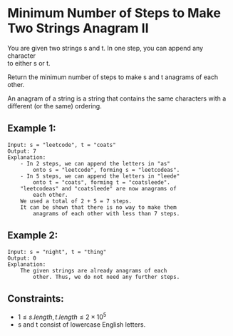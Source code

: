 # Minimum Number of Steps to Make Two Strings Anagram II

You are given two strings s and t. In one step, you can append any character  
to either s or t.

Return the minimum number of steps to make s and t anagrams of each other.

An anagram of a string is a string that contains the same characters with a  
different (or the same) ordering.

 

## Example 1:

    Input: s = "leetcode", t = "coats"
    Output: 7
    Explanation: 
        - In 2 steps, we can append the letters in "as" 
            onto s = "leetcode", forming s = "leetcodeas".
        - In 5 steps, we can append the letters in "leede" 
            onto t = "coats", forming t = "coatsleede".
        "leetcodeas" and "coatsleede" are now anagrams of 
            each other.
        We used a total of 2 + 5 = 7 steps.
        It can be shown that there is no way to make them 
            anagrams of each other with less than 7 steps.

## Example 2:

    Input: s = "night", t = "thing"
    Output: 0
    Explanation: 
        The given strings are already anagrams of each 
            other. Thus, we do not need any further steps.

 

## Constraints:

* $1 \le s.length, t.length \le 2 \times 10^5$
* s and t consist of lowercase English letters.


